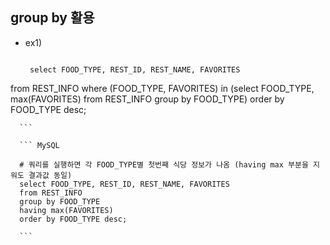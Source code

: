 ## group by 활용
 - ex1)
     ``` MySQL
     
      select FOOD_TYPE, REST_ID, REST_NAME, FAVORITES 
from REST_INFO 
where (FOOD_TYPE, FAVORITES) in 
(select FOOD_TYPE, max(FAVORITES) from REST_INFO group by FOOD_TYPE) 
order by FOOD_TYPE desc; 
      
      ``` 
      
      ``` MySQL
      
      # 쿼리를 실행하면 각 FOOD_TYPE별 첫번째 식당 정보가 나옴 (having max 부분을 지워도 결과값 동일) 
      select FOOD_TYPE, REST_ID, REST_NAME, FAVORITES
      from REST_INFO
      group by FOOD_TYPE
      having max(FAVORITES)
      order by FOOD_TYPE desc;
      
      ```
